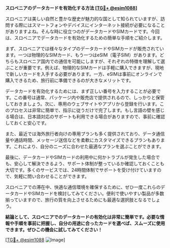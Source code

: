 **スロベニアのデータカードを有効化する方法 [[TG💪+ @esim1088](https://t.me/s/esim1088)]**

スロベニアは美しい自然と豊かな歴史が魅力的な国として知られていますが、訪問する際にはスマートフォンやデバイスにインターネット接続が必要になることがありますよね。そんな時に役立つのがデータカードやSIMカードです。今回は、スロベニアでデータカードを有効化するための簡単な手順をご紹介します。

まず、スロベニアでは様々なタイプのデータカードやSIMカードが販売されています。一つは物理的なSIMカード、もう一つはeSIM（電子SIM）があります。どちらもスロベニア国内での通信を可能にしますが、それぞれの特徴を理解して選ぶことが重要です。例えば、物理的なSIMカードは手軽に購入できますが、現地で新しいカードを入手する必要があります。一方、eSIMは事前にオンラインで購入できるため、旅行前に準備できるのが大きなメリットです。

データカードを有効化するためには、まず正しい番号を入力することが必要です。この番号は通常、パッケージ内や販売店で提供されるので、しっかりと保管しておきましょう。次に、専用のウェブサイトやアプリから登録を行います。このプロセスは非常に簡単で、指示に従うだけで完了します。もし言語の壁を感じる場合は、日本語対応のサポートも利用できる場合がありますので、事前に確認しておくと安心です。

また、最近では海外旅行者向けの専用プランも多く提供されており、データ通信量や通話時間、メッセージ送信などを柔軟にカスタマイズできるプランもあります。これにより、自分のニーズに合わせた最適なプランを選ぶことができます。

最後に、データカードやSIMカードの利用中に何かトラブルが発生した場合でも、安心して解決できるよう、サポート体制が整っているか確認しておくことも大切です。多くのサービスでは、24時間体制でサポートを受け付けていますので、気軽に問い合わせることができます。

スロベニアでの滞在中、快適な通信環境を確保するために、ぜひ一度これらのデータカードやSIMカードを検討してみてください。便利で使いやすい製品が多数揃っていますので、旅行の質を向上させるためにも最適な選択肢となるでしょう。

**結論として、スロベニアでのデータカードの有効化は非常に簡単です。必要な情報や手順を事前に把握し、自分の用途に合ったカードを選べば、スムーズに使用できます。ぜひこの機会に試してみてください！**

[[TG💪+ @esim1088](https://t.me/s/esim1088) ![Image](https://i.postimg.cc/Y0z9fWf4/image.png)]